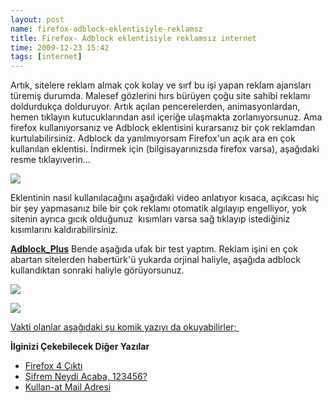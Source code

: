 ```yaml
--- 
layout: post 
name: firefox-adblock-eklentisiyle-reklamsz 
title: Firefox- Adblock eklentisiyle reklamsız internet 
time: 2009-12-23 15:42
tags: [internet]
---
```


Artık, sitelere reklam almak çok kolay ve sırf bu işi yapan reklam ajansları türemiş durumda. Malesef gözlerini hırs bürüyen çoğu site sahibi reklamı doldurdukça dolduruyor. Artık açılan pencerelerden, animasyonlardan, hemen tıklayın kutucuklarından asıl içeriğe ulaşmakta zorlanıyorsunuz.
Ama firefox kullanıyorsanız ve Adblock eklentisini kurarsanız bir çok reklamdan kurtulabilirsiniz. Adblock da yanılmıyorsam Firefox'un açık ara en çok kullanılan eklentisi.
İndirmek için (bilgisayarınızsda firefox varsa), aşağıdaki resme tıklayıverin...

[![](http://4.bp.blogspot.com/_VbDsH1Mbydo/SzI4hQc27aI/AAAAAAAAAaM/tK1Wmuw_hxk/s320/firefox-adblock-plus-addon.png)](https://addons.mozilla.org/en-US/firefox/addon/1865)

Eklentinin nasıl kullanılacağını aşağıdaki video anlatıyor kısaca, açıkcası hiç bir şey yapmasanız bile bir çok reklamı otomatik algılayıp engelliyor, yok sitenin ayrıca gıcık olduğunuz  kısımları varsa sağ tıklayıp istediğiniz kısımlarını kaldırabilirsiniz.

**[Adblock\_Plus](http://www.dailymotion.com/video/x98cjl_adblockplus_lifestyle)**
Bende aşağıda ufak bir test yaptım. Reklam işini en çok abartan sitelerden habertürk'ü yukarda orjinal haliyle, aşağıda adblock kullandıktan sonraki haliyle görüyorsunuz.

[![]({{site.url}}/images/haberturk_reklam.JPG)]({{site.url}}/images/haberturk_reklam.JPG)

[![]({{site.url}}/images/haberturk_reklamsiz.JPG)]({{site.url}}/images/haberturk_reklamsiz.JPG)

[Vakti olanlar aşağıdaki şu komik yazıyı da okuyabilirler; ](http://www.unsoughtinput.com/index.php/2007/08/16/is-firefox-with-adblock-illegal-unethical-or-just-plan-communism/)

**İlginizi Çekebilecek Diğer Yazılar**

-   [Firefox 4 Çıktı](http://asuyatuyolar.blogspot.com/2011/03/firefox-4-ckt.html)
-   [Şifrem Neydi Acaba, 123456?](http://asuyatuyolar.blogspot.com/2011/01/sifrem-neydi-acaba-123456.html)
-   [Kullan-at Mail Adresi](http://asuyatuyolar.blogspot.com/2011/02/kullan-at-mail-adresi.html)

